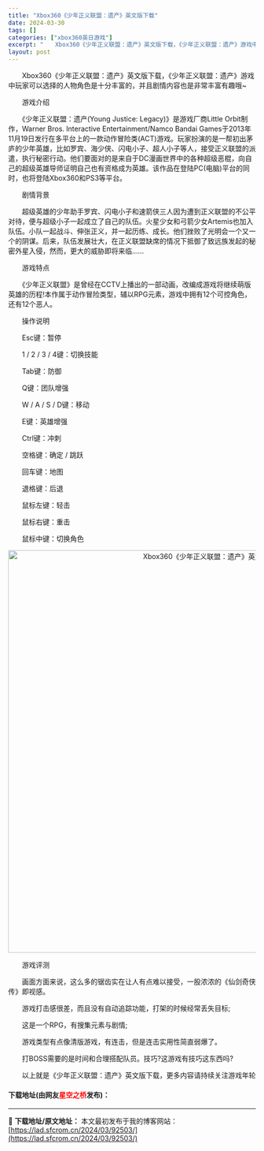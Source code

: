 ```yaml
---
title: "Xbox360《少年正义联盟：遗产》英文版下载"
date: 2024-03-30
tags: []
categories: ["xbox360英日游戏"]
excerpt: "　　Xbox360《少年正义联盟：遗产》英文版下载，《少年正义联盟：遗产》游戏中玩家可以选择的人物角色是十分丰富的，并且剧情内容也是非常丰富有趣哦~ 　　游戏介绍 　　《少年正义联盟：遗产(Young Justice: Legacy)》是游戏厂商Little Orbit制作，Warner Bros.&hellip;"
layout: post
---
```


 <p>　　Xbox360《少年正义联盟：遗产》英文版下载，《少年正义联盟：遗产》游戏中玩家可以选择的人物角色是十分丰富的，并且剧情内容也是非常丰富有趣哦~</p> <p>　　游戏介绍</p> <p>　　《少年正义联盟：遗产(Young Justice: Legacy)》是游戏厂商Little Orbit制作，Warner Bros. Interactive Entertainment/Namco Bandai Games于2013年11月19日发行在多平台上的一款动作冒险类(ACT)游戏。玩家扮演的是一帮初出茅庐的少年英雄，比如罗宾、海少侠、闪电小子、超人小子等人，接受正义联盟的派遣，执行秘密行动。他们要面对的是来自于DC漫画世界中的各种超级恶棍，向自己的超级英雄导师证明自己也有资格成为英雄。该作品在登陆PC(电脑)平台的同时，也将登陆Xbox360和PS3等平台。</p> <p>　　剧情背景</p> <p>　　超级英雄的少年助手罗宾、闪电小子和速箭侠三人因为遭到正义联盟的不公平对待，便与超级小子一起成立了自己的队伍。火星少女和弓箭少女Artemis也加入队伍。小队一起战斗、伸张正义，并一起历练、成长。他们挫败了光明会一个又一个的阴谋。后来，队伍发展壮大，在正义联盟缺席的情况下抵御了致远族发起的秘密外星入侵，然而，更大的威胁即将来临&hellip;&hellip;</p> <p>　　游戏特点</p> <p>　　《少年正义联盟》是曾经在CCTV上播出的一部动画，改编成游戏将继续萌版英雄的历程!本作属于动作冒险类型，辅以RPG元素，游戏中拥有12个可控角色，还有12个恶人。</p> <p>　　操作说明</p> <p>　　Esc键：暂停</p> <p>　　1 / 2 / 3 / 4键：切换技能</p> <p>　　Tab键：防御</p> <p>　　Q键：团队增强</p> <p>　　W / A / S / D键：移动</p> <p>　　E键：英雄增强</p> <p>　　Ctrl键：冲刺</p> <p>　　空格键：确定 / 跳跃</p> <p>　　回车键：地图</p> <p>　　退格键：后退</p> <p>　　鼠标左键：轻击</p> <p>　　鼠标右键：重击</p> <p>　　鼠标中键：切换角色</p> <p align="center"><img align="" border="0" src="https://lad.sfcrom.cn/wp-content/uploads/2024/03/20240330_6607d5396418a.jpg" width="817" alt="Xbox360《少年正义联盟：遗产》英文版下载" /></p> <p>　　游戏评测</p> <p>　　画面方面来说，这么多的锯齿实在让人有点难以接受，一股浓浓的《仙剑奇侠传》即视感。</p> <p>　　游戏打击感很差，而且没有自动追踪功能，打架的时候经常丢失目标;</p> <p>　　这是一个RPG，有搜集元素与剧情;</p> <p>　　游戏类型有点像清版游戏，有连击，但是连击实用性简直弱爆了。</p> <p>　　打BOSS需要的是时间和合理搭配队员。技巧?这游戏有技巧这东西吗?</p> <p>　　以上就是《少年正义联盟：遗产》英文版下载，更多内容请持续关注游戏年轮</p> <p><h4>下载地址(由网友<font color="red">星空之桥</font>发布)：</h4></p> 

---
📖 **下载地址/原文地址：** 本文最初发布于我的博客网站：[https://lad.sfcrom.cn/2024/03/92503/](https://lad.sfcrom.cn/2024/03/92503/)
